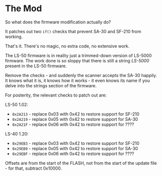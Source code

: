 # The Mod

So what does the firmware modification actually do?

It patches out two `if()` checks that prevent SA-30 and SF-210 from working.

That's it. There's no magic, no extra code, no extensive work.

The LS-50 firmware is in reality just a trimmed-down version of LS-5000 firmware.
The work done is so sloppy that there is still a string *LS-5000* present in the
LS-50 firmware.

Remove the checks - and suddenly the scanner accepts the SA-30 happily. It knows
what it is, it knows how it works - it even knows its name if you delve into the
strings section of the firmware.

For posterity, the relevant checks to patch out are:

LS-50 1.02:

* `0x2A213` - replace 0x03 with 0x42 to restore support for SF-210
* `0x2A219` - replace 0x05 with 0x42 to restore support for SA-30
* `0x2A21F` - replace 0x06 with 0x42 to restore support for ????

LS-40 1.20:

* `0x29EB3` - replace 0x03 with 0x42 to restore support for SF-210
* `0x29EB9` - replace 0x05 with 0x42 to restore support for SA-30
* `0x29EBF` - replace 0x06 with 0x42 to restore support for ????

Offsets are from the start of the FLASH, not from the start of the update file -
for that, subtract 0x10000.
